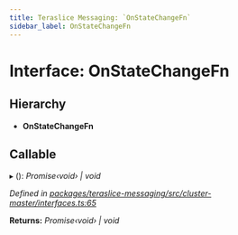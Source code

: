 ```yaml
---
title: Teraslice Messaging: `OnStateChangeFn`
sidebar_label: OnStateChangeFn
---
```


# Interface: OnStateChangeFn

## Hierarchy

* **OnStateChangeFn**

## Callable

▸ (): *Promise‹void› | void*

*Defined in [packages/teraslice-messaging/src/cluster-master/interfaces.ts:65](https://github.com/terascope/teraslice/blob/b843209f9/packages/teraslice-messaging/src/cluster-master/interfaces.ts#L65)*

**Returns:** *Promise‹void› | void*
